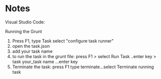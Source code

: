 # Notes 


Visual Studio Code: 

Running the Grunt 
1. Press F1, type Task select "configure task runner"
2. open the task.json
3. add your task name 
4. to run the task in the grunt file: press F1 > select Run Task  ..enter key > task your_task name ...enter key
5. Terminate the task: press F1 type terminate...select Terminate running task

